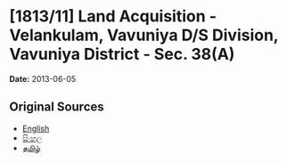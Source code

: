 # [1813/11] Land Acquisition - Velankulam, Vavuniya D/S Division, Vavuniya District - Sec. 38(A)

**Date:** 2013-06-05

## Original Sources

- [English](https://documents.gov.lk/view/extra-gazettes/2013/6/1813-11_E.pdf)
- [සිංහල](https://documents.gov.lk/view/extra-gazettes/2013/6/1813-11_S.pdf)
- [தமிழ்](https://documents.gov.lk/view/extra-gazettes/2013/6/1813-11_T.pdf)
